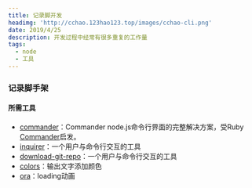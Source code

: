 ```yaml
---
title: 记录脚开发
headimg: 'http://cchao.123hao123.top/images/cchao-cli.png'
date: 2019/4/25
description: 开发过程中经常有很多重复的工作量
tags:
  - node
  - 工具
---
```




### 记录脚手架


#### 所需工具
- [commander](https://github.com/commander-rb/commander)：Commander node.js命令行界面的完整解决方案，受Ruby [Commander]()启发。
- [inquirer](https://www.npmjs.com/package/inquirer)：一个用户与命令行交互的工具
- [download-git-repo](https://www.npmjs.com/package/download-git-repo)：一个用户与命令行交互的工具
- [colors](https://www.npmjs.com/package/colors)：输出文字添加颜色
- [ora](https://www.npmjs.com/package/ora)：loading动画
